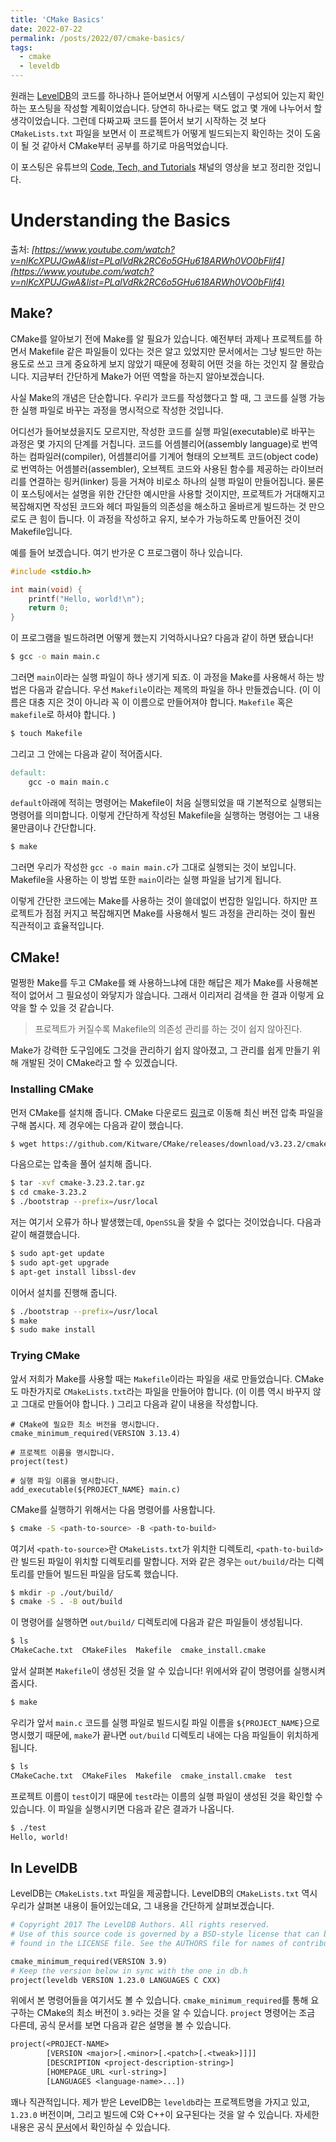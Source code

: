 ```yaml
---
title: 'CMake Basics'
date: 2022-07-22
permalink: /posts/2022/07/cmake-basics/
tags:
  - cmake
  - leveldb
---
```


원래는 [LevelDB](https://github.com/google/leveldb)의 코드를 하나하나 뜯어보면서 어떻게 시스템이 구성되어 있는지 확인하는 포스팅을 작성할 계획이었습니다. 
당연히 하나로는 택도 없고 몇 개에 나누어서 할 생각이었습니다. 
그런데 다짜고짜 코드를 뜯어서 보기 시작하는 것 보다 ``CMakeLists.txt`` 파일을 보면서 이 프로젝트가 어떻게 빌드되는지 확인하는 것이 도움이 될 것 같아서 CMake부터 공부를 하기로 마음먹었습니다. 

이 포스팅은 유튜브의 [Code, Tech, and Tutorials](https://www.youtube.com/c/CodeTechandTutorials) 채널의 영상을 보고 정리한 것입니다. 

# Understanding the Basics

출처: *[https://www.youtube.com/watch?v=nlKcXPUJGwA&list=PLalVdRk2RC6o5GHu618ARWh0VO0bFlif4](https://www.youtube.com/watch?v=nlKcXPUJGwA&list=PLalVdRk2RC6o5GHu618ARWh0VO0bFlif4)*

## Make?

CMake를 알아보기 전에 Make를 알 필요가 있습니다. 
예전부터 과제나 프로젝트를 하면서 Makefile 같은 파일들이 있다는 것은 알고 있었지만 문서에서는 그냥 빌드만 하는 용도로 쓰고 크게 중요하게 보지 않았기 때문에 정확히 어떤 것을 하는 것인지 잘 몰랐습니다. 
지금부터 간단하게 Make가 어떤 역할을 하는지 알아보겠습니다. 

사실 Make의 개념은 단순합니다. 
우리가 코드를 작성했다고 할 때, 그 코드를 실행 가능한 실행 파일로 바꾸는 과정을 명시적으로 작성한 것입니다. 

어디선가 들어보셨을지도 모르지만, 작성한 코드를 실행 파일(executable)로 바꾸는 과정은 몇 가지의 단계를 거칩니다. 
코드를 어셈블리어(assembly language)로 번역하는 컴파일러(compiler), 어셈블리어를 기계어 형태의 오브젝트 코드(object code)로 번역하는 어셈블러(assembler), 오브젝트 코드와 사용된 함수를 제공하는 라이브러리를 연결하는 링커(linker) 등을 거쳐야 비로소 하나의 실행 파일이 만들어집니다. 
물론 이 포스팅에서는 설명을 위한 간단한 예시만을 사용할 것이지만, 프로젝트가 거대해지고 복잡해지면 작성된 코드와 헤더 파일들의 의존성을 해소하고 올바르게 빌드하는 것 만으로도 큰 힘이 듭니다. 
이 과정을 작성하고 유지, 보수가 가능하도록 만들어진 것이 Makefile입니다. 

예를 들어 보겠습니다. 
여기 반가운 C 프로그램이 하나 있습니다. 

```c
#include <stdio.h>

int main(void) {
    printf("Hello, world!\n");
    return 0;
}
```

이 프로그램을 빌드하려면 어떻게 했는지 기억하시나요?
다음과 같이 하면 됐습니다!

```bash
$ gcc -o main main.c
```

그러면 ``main``이라는 실행 파일이 하나 생기게 되죠. 
이 과정을 Make를 사용해서 하는 방법은 다음과 같습니다. 
우선 ``Makefile``이라는 제목의 파일을 하나 만들겠습니다. 
(이 이름은 대충 지은 것이 아니라 꼭 이 이름으로 만들어져야 합니다. ``Makefile`` 혹은 ``makefile``로 하셔야 합니다. )

```bash
$ touch Makefile
```

그리고 그 안에는 다음과 같이 적어줍시다. 

```makefile
default:
    gcc -o main main.c
```

``default``아래에 적히는 명령어는 Makefile이 처음 실행되었을 때 기본적으로 실행되는 명령어를 의미합니다. 
이렇게 간단하게 작성된 Makefile을 실행하는 명령어는 그 내용물만큼이나 간단합니다. 

```bash
$ make
```

그러면 우리가 작성한 ``gcc -o main main.c``가 그대로 실행되는 것이 보입니다. 
Makefile을 사용하는 이 방법 또한 ``main``이라는 실행 파일을 남기게 됩니다. 

이렇게 간단한 코드에는 Make를 사용하는 것이 쓸데없이 번잡한 일입니다. 
하지만 프로젝트가 점점 커지고 복잡해지면 Make를 사용해서 빌드 과정을 관리하는 것이 훨씬 직관적이고 효율적입니다. 

## CMake!

멀쩡한 Make를 두고 CMake를 왜 사용하느냐에 대한 해답은 제가 Make를 사용해본 적이 없어서 그 필요성이 와닿지가 않습니다. 
그래서 이리저리 검색을 한 결과 이렇게 요약을 할 수 있을 것 같습니다. 

> 프로젝트가 커질수록 Makefile의 의존성 관리를 하는 것이 쉽지 않아진다.

Make가 강력한 도구임에도 그것을 관리하기 쉽지 않아졌고, 그 관리를 쉽게 만들기 위해 개발된 것이 CMake라고 할 수 있겠습니다. 

### Installing CMake

먼저 CMake를 설치해 줍니다. 
CMake 다운로드 [링크](https://cmake.org/download/)로 이동해 최신 버전 압축 파일을 구해 봅시다. 
제 경우에는 다음과 같이 했습니다. 

```bash
$ wget https://github.com/Kitware/CMake/releases/download/v3.23.2/cmake-3.23.2.tar.gz
```

다음으로는 압축을 풀어 설치해 줍니다. 

```bash
$ tar -xvf cmake-3.23.2.tar.gz
$ cd cmake-3.23.2
$ ./bootstrap --prefix=/usr/local
```

저는 여기서 오류가 하나 발생했는데, ``OpenSSL``을 찾을 수 없다는 것이었습니다. 
다음과 같이 해결했습니다. 

```bash
$ sudo apt-get update
$ sudo apt-get upgrade
$ apt-get install libssl-dev
```

이어서 설치를 진행해 줍니다. 

```bash
$ ./bootstrap --prefix=/usr/local
$ make
$ sudo make install
```

### Trying CMake

앞서 저희가 Make를 사용할 때는 ``Makefile``이라는 파일을 새로 만들었습니다. 
CMake도 마찬가지로 ``CMakeLists.txt``라는 파일을 만들어야 합니다. 
(이 이름 역시 바꾸지 않고 그대로 만들어야 합니다. )
그리고 다음과 같이 내용을 작성합니다. 

```cmakelist
# CMake에 필요한 최소 버전을 명시합니다. 
cmake_minimum_required(VERSION 3.13.4)

# 프로젝트 이름을 명시합니다. 
project(test)

# 실행 파일 이름을 명시합니다. 
add_executable(${PROJECT_NAME} main.c)
```

CMake를 실행하기 위해서는 다음 명령어를 사용합니다. 

```bash
$ cmake -S <path-to-source> -B <path-to-build>
```

여기서 ``<path-to-source>``란 ``CMakeLists.txt``가 위치한 디렉토리, ``<path-to-build>``란 빌드된 파일이 위치할 디렉토리를 말합니다. 
저와 같은 경우는 ``out/build/``라는 디렉토리를 만들어 빌드된 파일을 담도록 했습니다. 

```bash
$ mkdir -p ./out/build/
$ cmake -S . -B out/build
```

이 명령어를 실행하면 ``out/build/`` 디렉토리에 다음과 같은 파일들이 생성됩니다. 

```bash
$ ls
CMakeCache.txt  CMakeFiles  Makefile  cmake_install.cmake
```

앞서 살펴본 ``Makefile``이 생성된 것을 알 수 있습니다!
위에서와 같이 명령어를 실행시켜 줍시다. 

```bash
$ make
```

우리가 앞서 ``main.c`` 코드를 실행 파일로 빌드시킬 파일 이름을 ``${PROJECT_NAME}``으로 명시했기 때문에, ``make``가 끝나면 ``out/build`` 디렉토리 내에는 다음 파일들이 위치하게 됩니다. 

```bash
$ ls
CMakeCache.txt  CMakeFiles  Makefile  cmake_install.cmake  test
```

프로젝트 이름이 ``test``이기 때문에 ``test``라는 이름의 실행 파일이 생성된 것을 확인할 수 있습니다. 
이 파일을 실행시키면 다음과 같은 결과가 나옵니다. 

```bash
$ ./test
Hello, world!
```

## In LevelDB

LevelDB는 ``CMakeLists.txt`` 파일을 제공합니다. 
LevelDB의 ``CMakeLists.txt`` 역시 우리가 살펴본 내용이 들어있는데요, 그 내용을 간단하게 살펴보겠습니다. 

```makefile
# Copyright 2017 The LevelDB Authors. All rights reserved.
# Use of this source code is governed by a BSD-style license that can be
# found in the LICENSE file. See the AUTHORS file for names of contributors.

cmake_minimum_required(VERSION 3.9)
# Keep the version below in sync with the one in db.h
project(leveldb VERSION 1.23.0 LANGUAGES C CXX)
```

위에서 본 명령어들을 여기서도 볼 수 있습니다. 
``cmake_minimum_required``를 통해 요구하는 CMake의 최소 버전이 ``3.9``라는 것을 알 수 있습니다. 
``project`` 명령어는 조금 다른데, 공식 문서를 보면 다음과 같은 설명을 볼 수 있습니다. 

```makefile
project(<PROJECT-NAME>
        [VERSION <major>[.<minor>[.<patch>[.<tweak>]]]]
        [DESCRIPTION <project-description-string>]
        [HOMEPAGE_URL <url-string>]
        [LANGUAGES <language-name>...])
```

꽤나 직관적입니다. 
제가 받은 LevelDB는 ``leveldb``라는 프로젝트명을 가지고 있고, ``1.23.0`` 버전이며, 그리고 빌드에 C와 C++이 요구된다는 것을 알 수 있습니다. 
자세한 내용은 공식 [문서](https://cmake.org/cmake/help/latest/command/project.html)에서 확인하실 수 있습니다. 